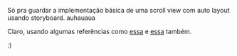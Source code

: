 Só pra guardar a implementação básica de uma scroll view com auto layout usando storyboard. auhauaua

Claro, usando algumas referências como [essa](https://medium.com/cwi-software/ios-criando-sua-primeira-scrollview-90e5515ae74e) e [essa](https://www.youtube.com/watch?v=1CHadfe_2G4) também.

:)
